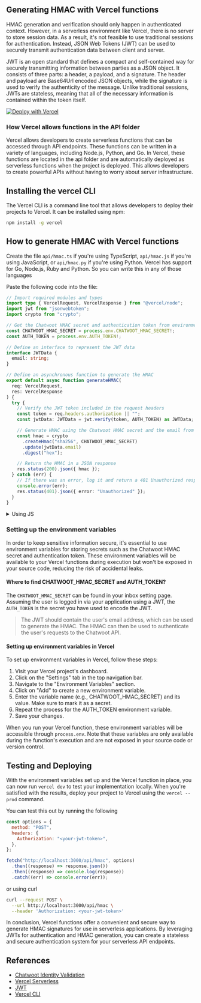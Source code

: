 ## Generating HMAC with Vercel functions

HMAC generation and verification should only happen in authenticated context. However, in a serverless environment like Vercel, there is no server to store session data. As a result, it's not feasible to use traditional sessions for authentication. Instead, JSON Web Tokens (JWT) can be used to securely transmit authentication data between client and server.

JWT is an open standard that defines a compact and self-contained way for securely transmitting information between parties as a JSON object. It consists of three parts: a header, a payload, and a signature. The header and payload are Base64Url encoded JSON objects, while the signature is used to verify the authenticity of the message. Unlike traditional sessions, JWTs are stateless, meaning that all of the necessary information is contained within the token itself.

[![Deploy with Vercel](https://vercel.com/button)](https://vercel.com/new/clone?repository-url=https%3A%2F%2Fgithub.com%2Fchatwoot%2Frecipes%2Ftree%2Fmain%2Fhmac-generation%2Fserverless%2Fvercel&env=CHATWOOT_HMAC_SECRET,AUTH_TOKEN&project-name=chatwoot&repository-name=chatwoot-hmac-verification)


### How Vercel allows functions in the API folder

Vercel allows developers to create serverless functions that can be accessed through API endpoints. These functions can be written in a variety of languages, including Node.js, Python, and Go. In Vercel, these functions are located in the api folder and are automatically deployed as serverless functions when the project is deployed. This allows developers to create powerful APIs without having to worry about server infrastructure.

## Installing the vercel CLI

The Vercel CLI is a command line tool that allows developers to deploy their projects to Vercel. It can be installed using npm:

```bash
npm install -g vercel
```

## How to generate HMAC with Vercel functions

Create the file `api/hmac.ts` if you're using TypeScript, `api/hmac.js` if you're using JavaScript, or `api/hmac.py` if you're using Python. Vercel has support for Go, Node.js, Ruby and Python. So you can write this in any of those languages

Paste the following code into the file:

```typescript
// Import required modules and types
import type { VercelRequest, VercelResponse } from "@vercel/node";
import jwt from "jsonwebtoken";
import crypto from "crypto";

// Get the Chatwoot HMAC secret and authentication token from environment variables
const CHATWOOT_HMAC_SECRET = process.env.CHATWOOT_HMAC_SECRET!;
const AUTH_TOKEN = process.env.AUTH_TOKEN!;

// Define an interface to represent the JWT data
interface JWTData {
  email: string;
}

// Define an asynchronous function to generate the HMAC
export default async function generateHMAC(
  req: VercelRequest,
  res: VercelResponse
) {
  try {
    // Verify the JWT token included in the request headers
    const token = req.headers.authorization || "";
    const jwtData: JWTData = jwt.verify(token, AUTH_TOKEN) as JWTData;

    // Generate HMAC using the Chatwoot HMAC secret and the email from the JWT data
    const hmac = crypto
      .createHmac("sha256", CHATWOOT_HMAC_SECRET)
      .update(jwtData.email)
      .digest("hex");

    // Return the HMAC in a JSON response
    res.status(200).json({ hmac });
  } catch (err) {
    // If there was an error, log it and return a 401 Unauthorized response
    console.error(err);
    res.status(401).json({ error: "Unauthorized" });
  }
}
```

<details>
  <summary>Using JS</summary>

```javascript
const jwt = require("jsonwebtoken");
const crypto = require("crypto");

const CHATWOOT_HMAC_SECRET = process.env.CHATWOOT_HMAC_SECRET;
const AUTH_TOKEN = process.env.AUTH_TOKEN;

module.exports = async (req, res) => {
  try {
    const token = req.headers.authorization || "";
    const jwtData = jwt.verify(token, AUTH_TOKEN);

    const hmac = crypto
      .createHmac("sha256", CHATWOOT_HMAC_SECRET)
      .update(jwtData.email)
      .digest("hex");

    res.status(200).json({ hmac });
  } catch (err) {
    console.error(err);
    res.status(401).json({ error: "Unauthorized" });
  }
};
```

</details>

### Setting up the environment variables

In order to keep sensitive information secure, it's essential to use environment variables for storing secrets such as the Chatwoot HMAC secret and authentication token. These environment variables will be available to your Vercel functions during execution but won't be exposed in your source code, reducing the risk of accidental leaks.

#### Where to find CHATWOOT_HMAC_SECRET and AUTH_TOKEN?

The `CHATWOOT_HMAC_SECRET` can be found in your inbox setting page.
Assuming the user is logged in via your application using a JWT, the `AUTH_TOKEN` is the secret you have used to encode the JWT.

> The JWT should contain the user's email address, which can be used to generate the HMAC. The HMAC can then be used to authenticate the user's requests to the Chatwoot API.

#### Setting up environment variables in Vercel

To set up environment variables in Vercel, follow these steps:

1. Visit your Vercel project's dashboard.
1. Click on the "Settings" tab in the top navigation bar.
1. Navigate to the "Environment Variables" section.
1. Click on "Add" to create a new environment variable.
1. Enter the variable name (e.g., CHATWOOT_HMAC_SECRET) and its value. Make sure to mark it as a secret.
1. Repeat the process for the AUTH_TOKEN environment variable.
1. Save your changes.

When you run your Vercel function, these environment variables will be accessible through `process.env`. Note that these variables are only available during the function's execution and are not exposed in your source code or version control.

## Testing and Deploying

With the environment variables set up and the Vercel function in place, you can now run `vercel dev` to test your implementation locally. When you're satisfied with the results, deploy your project to Vercel using the `vercel --prod` command.

You can test this out by running the following

```js
const options = {
  method: "POST",
  headers: {
    Authorization: "<your-jwt-token>",
  },
};

fetch("http://localhost:3000/api/hmac", options)
  .then((response) => response.json())
  .then((response) => console.log(response))
  .catch((err) => console.error(err));
```

or using curl

```bash
curl --request POST \
  --url http://localhost:3000/api/hmac \
  --header 'Authorization: <your-jwt-token>'
```

In conclusion, Vercel functions offer a convenient and secure way to generate HMAC signatures for use in serverless applications. By leveraging JWTs for authentication and HMAC generation, you can create a stateless and secure authentication system for your serverless API endpoints.

## References

- [Chatwoot Identity Validation](https://www.chatwoot.com/docs/product/channels/live-chat/sdk/identity-validation/)
- [Vercel Serverless](https://vercel.com/docs/concepts/functions/serverless-functions)
- [JWT](https://jwt.io/introduction)
- [Vercel CLI](https://vercel.com/docs/cli)
